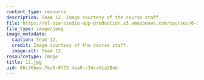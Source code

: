 ```yaml
---
content_type: resource
description: Team 12. Image courtesy of the course staff.
file: https://ol-ocw-studio-app-production.s3.amazonaws.com/courses/6-186-mobile-autonomous-systems-laboratory-january-iap-2005/86c36bea7ea50f724ea9c34cdd1a284e_12.jpg
file_type: image/jpeg
image_metadata:
  caption: Team 12.
  credit: Image courtesy of the course staff.
  image-alt: Team 12.
resourcetype: Image
title: 12.jpg
uid: 86c36bea-7ea5-0f72-4ea9-c34cdd1a284e
---
```

